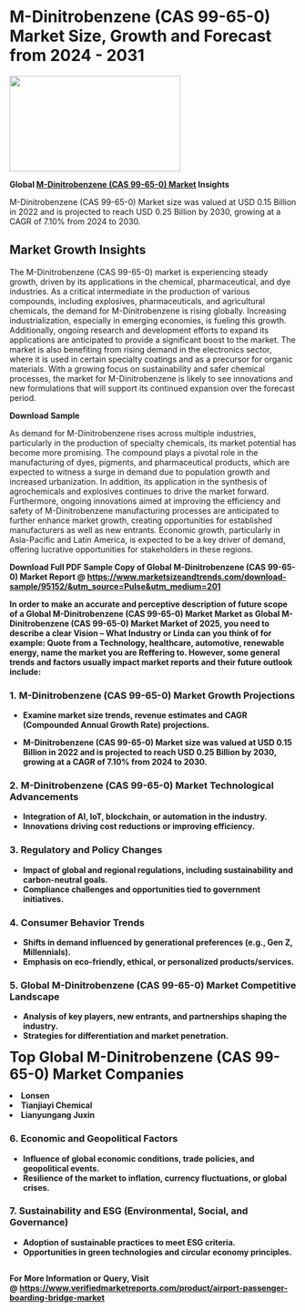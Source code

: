 <H1>M-Dinitrobenzene (CAS 99-65-0) Market Size, Growth and Forecast from 2024 - 2031</H1><img class="aligncenter size-medium wp-image-584254" src="https://thirdeyenews.in/wp-content/uploads/2024/09/Global-Market-Research-300x168.jpeg" alt="" width="300" height="168" /><p><strong>Global&nbsp;<a href="https://www.marketsizeandtrends.com/download-sample/95152/&amp;utm_source=Pulse&amp;utm_medium=201">M-Dinitrobenzene (CAS 99-65-0) Market</a> Insights</strong></p><p>M-Dinitrobenzene (CAS 99-65-0) Market size was valued at USD 0.15 Billion in 2022 and is projected to reach USD 0.25 Billion by 2030, growing at a CAGR of 7.10% from 2024 to 2030.</p><p><h2>Market Growth Insights</h2> <p>The M-Dinitrobenzene (CAS 99-65-0) market is experiencing steady growth, driven by its applications in the chemical, pharmaceutical, and dye industries. As a critical intermediate in the production of various compounds, including explosives, pharmaceuticals, and agricultural chemicals, the demand for M-Dinitrobenzene is rising globally. Increasing industrialization, especially in emerging economies, is fueling this growth. Additionally, ongoing research and development efforts to expand its applications are anticipated to provide a significant boost to the market. The market is also benefiting from rising demand in the electronics sector, where it is used in certain specialty coatings and as a precursor for organic materials. With a growing focus on sustainability and safer chemical processes, the market for M-Dinitrobenzene is likely to see innovations and new formulations that will support its continued expansion over the forecast period.</p> <p><strong>Download Sample</strong></p> <p>As demand for M-Dinitrobenzene rises across multiple industries, particularly in the production of specialty chemicals, its market potential has become more promising. The compound plays a pivotal role in the manufacturing of dyes, pigments, and pharmaceutical products, which are expected to witness a surge in demand due to population growth and increased urbanization. In addition, its application in the synthesis of agrochemicals and explosives continues to drive the market forward. Furthermore, ongoing innovations aimed at improving the efficiency and safety of M-Dinitrobenzene manufacturing processes are anticipated to further enhance market growth, creating opportunities for established manufacturers as well as new entrants. Economic growth, particularly in Asia-Pacific and Latin America, is expected to be a key driver of demand, offering lucrative opportunities for stakeholders in these regions.</p> <p><strong></p><p><span class=""><strong>Download Full PDF Sample Copy of Global M-Dinitrobenzene (CAS 99-65-0) Market Report</strong> @ <a href="https://www.marketsizeandtrends.com/download-sample/95152/&amp;utm_source=Pulse&amp;utm_medium=201" target="_blank">https://www.marketsizeandtrends.com/download-sample/95152/&amp;utm_source=Pulse&amp;utm_medium=201</a></span></p><p>In order to make an accurate and perceptive description of future scope of a Global&nbsp;M-Dinitrobenzene (CAS 99-65-0) Market Market as Global&nbsp;M-Dinitrobenzene (CAS 99-65-0) Market Market of 2025, you need to describe a clear Vision &ndash; What Industry or Linda can you think of for example: Quote from a Technology, healthcare, automotive, renewable energy, name the market you are Reffering to. However, some general trends and factors usually impact market reports and their future outlook include:</p><h3>1.&nbsp;<strong>M-Dinitrobenzene (CAS 99-65-0) Market Growth Projections</strong></h3><ul><li>Examine market size trends, revenue estimates and CAGR (Compounded Annual Growth Rate) projections.</li><li><p>M-Dinitrobenzene (CAS 99-65-0) Market size was valued at USD 0.15 Billion in 2022 and is projected to reach USD 0.25 Billion by 2030, growing at a CAGR of 7.10% from 2024 to 2030.</p></li></ul><h3>2.&nbsp;<strong>M-Dinitrobenzene (CAS 99-65-0) Market Technological Advancements</strong></h3><ul><li>Integration of AI, IoT, blockchain, or automation in the industry.</li><li>Innovations driving cost reductions or improving efficiency.</li></ul><h3>3.&nbsp;<strong>Regulatory and Policy Changes</strong></h3><ul><li>Impact of global and regional regulations, including sustainability and carbon-neutral goals.</li><li>Compliance challenges and opportunities tied to government initiatives.</li></ul><h3>4.&nbsp;<strong>Consumer Behavior Trends</strong></h3><ul><li>Shifts in demand influenced by generational preferences (e.g., Gen Z, Millennials).</li><li>Emphasis on eco-friendly, ethical, or personalized products/services.</li></ul><h3>5.&nbsp;<strong>Global M-Dinitrobenzene (CAS 99-65-0) Market Competitive Landscape</strong></h3><ul><li>Analysis of key players, new entrants, and partnerships shaping the industry.</li><li>Strategies for differentiation and market penetration.</li></ul><p data-pm-slice="1 1 []"><span style="color: inherit; font-family: inherit; font-size: 25px;">Top Global M-Dinitrobenzene (CAS 99-65-0) Market Companies</span></p><div class="" data-test-id=""><p><li>Lonsen</li><li> Tianjiayi Chemical</li><li> Lianyungang Juxin</li></p></div><h3>6.&nbsp;<strong>Economic and Geopolitical Factors</strong></h3><ul><li>Influence of global economic conditions, trade policies, and geopolitical events.</li><li>Resilience of the market to inflation, currency fluctuations, or global crises.</li></ul><h3>7.&nbsp;<strong>Sustainability and ESG (Environmental, Social, and Governance)</strong></h3><ul><li>Adoption of sustainable practices to meet ESG criteria.</li><li>Opportunities in green technologies and circular economy principles.</li></ul><h2><strong style="font-size: 14px;">For More Information or Query, Visit @&nbsp;</strong><a style="background-color: #ffffff; font-size: 14px;" href="https://www.marketsizeandtrends.com/report/m-dinitrobenzene-cas-99-65-0-market/" target="_blank">https://www.verifiedmarketreports.com/product/airport-passenger-boarding-bridge-market</a></h2>

